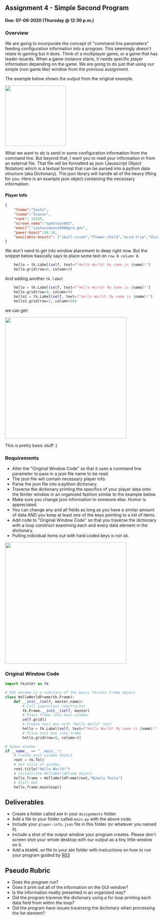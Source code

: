 ## Assignment 4 - Simple Second Program
#### Due: 07-09-2020 (Thursday @ 12:30 p.m.)

### Overview

We are going to incorporate the concept of "command line parameters" feeding configuration information into a program. This seemingly doesn't relate to gaming but it does. Think of a multiplayer game, or a game that has leader-boards. When a game instance starts, it needs specific player information depending on the game. We are going to do just that using our simple (non game like) window from the previous assignment.

The example below shows the output from the original example.

<img src="https://cs.msutexas.edu/~griffin/zcloud/zcloud-files/hello3_tkinter.png" width="200">

What we want to do is send in some configuration information from the command line. But beyond that, I want you to read your information in from an external file. That file will be formatted as json (Javascript Object Notation) which is a textual format that can be parsed into a python data structure (aka Dictionary). The json library will handle all of the heavy lifting for you. Here is an example json object containing the necessary information:

#### Player Info

```json
{
    "fname":"Sasha",
    "lname":"Ivanov",
    "rank": 15339,
    "screen_name":"spetsnaz983",
    "email":"sashaivanov1998@gru.gov",
    "power-boost":98.34,
    "available-boosts": ["skull-crush","flower-child","acid-trip","disco-ball"]
}
```

We don't need to get into window placement to deep right now. But the snippet below basically says to place some text on `row 0 column 0`.

```python
    hello = tk.Label(self, text=f"Hello World! My name is {name}!")
    hello.grid(row=0, column=0)
```

And adding another `tk.label`

```python
    hello = tk.Label(self, text=f"Hello World! My name is {name}!")
    hello.grid(row=0, column=0)
    hello1 = tk.Label(self, text=f"Hello World! My name is {name}!")
    hello1.grid(row=1, column=50)
```

we can get:

<img src="https://cs.msutexas.edu/~griffin/zcloud/zcloud-files/hellox3_tkinter.png" width="400">

This is pretty basic stuff :)

### Requirements

- Alter the "Original Window Code" so that it uses a command line parameter to pass in a json file name to be read.
- The json file will contain necessary player info.
- Parse the json file into a python dictionary.
- Traverse the dictionary printing the specifics of your player data onto the tkinter window in an organized fashion similar to the example below.
- Make sure you change json information to someone else. Humor is appreciated.
- You can change any and all fields as long as you have a similar amount of data AND you keep at least one of the keys pointing to a list of items.
- Add code to "Original Window Code" so that you traverse the dictionary with a loop construct examining each and every data element in the dictionary.
- Pulling individual items out with hard coded keys is not ok.

<img src="https://cs.msutexas.edu/~griffin/zcloud/zcloud-files/player_tkinter_json.png" width="400">

### Original Window Code

```python
import tkinter as tk

# GUI window is a subclass of the basic tkinter Frame object
class HelloWorldFrame(tk.Frame):
    def __init__(self, master,name):
        # Call superclass constructor
        tk.Frame.__init__(self, master)
        # Place frame into main window
        self.grid()
        # Create text box with "Hello World" text
        hello = tk.Label(self, text=f"Hello World! My name is {name}!")
        # Place text box into frame
        hello.grid(row=0, column=0)

# Spawn window
if __name__ == "__main__":
    # Create main window object
    root = tk.Tk()
    # Set title of window
    root.title("Hello World!")
    # Instantiate HelloWorldFrame object
    hello_frame = HelloWorldFrame(root,"Nikola Tesla")
    # Start GUI
    hello_frame.mainloop()

```

## Deliverables

- Create a folder called `A04` in your `Assignments` folder.
- Add a file to your folder called `main.py` with the above code.
- Include your `player-info.json` file in this folder (or whatever you named it).
- Include a shot of the output window your program creates. Please don't screen shot your whole desktop with our output as a tiny little window on it.
- Add a `README.md` file to your `A04` folder with instructions on how to run your program guided by [R03](../../Resources/R03/README.md)


## Pseudo Rubric

- Does the program run?
- Does it print out all of the information on the GUI window?
- Is the information neatly presented in an organized way?
- Did the program traverse the dictionary using a for loop printing each data field from within the loop?
- Did the program have issues traversing the dictionary when processing the list element?